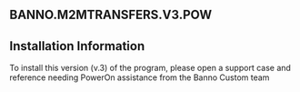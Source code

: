 ## BANNO.M2MTRANSFERS.V3.POW
## Installation Information
To install this version (v.3) of the program, please open a support case and reference needing PowerOn assistance from the Banno Custom team
